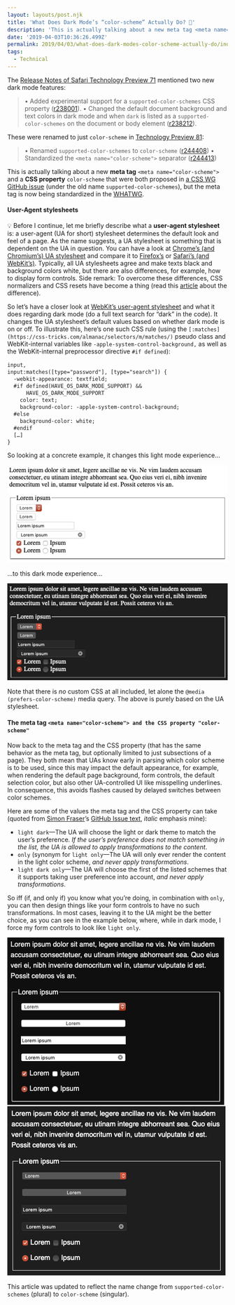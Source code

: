 ```yaml
---
layout: layouts/post.njk
title: 'What Does Dark Mode’s “color-scheme” Actually Do? 🤔'
description: 'This is actually talking about a new meta tag <meta name="color-scheme"> and a CSS property color-scheme that were both proposed in a CSS WG GitHub issue (under the old name supported-color-schemes)…'
date: '2019-04-03T10:36:26.499Z'
permalink: 2019/04/03/what-does-dark-modes-color-scheme-actually-do/index.html
tags:
  - Technical
---
```


The [Release Notes of Safari Technology Preview 71](https://webkit.org/blog/8517/release-notes-for-safari-technology-preview-71/) mentioned two new dark mode features:

> • Added experimental support for a `supported-color-schemes` CSS property ([r238001](https://trac.webkit.org/changeset/238001/webkit/)).
> • Changed the default document background and text colors in dark mode and when `dark` is listed as a `supported-color-schemes` on the document or body element ([r238212](https://trac.webkit.org/changeset/238212/webkit/)).

These were renamed to just `color-scheme` in [Technology Preview 81](https://webkit.org/blog/8834/release-notes-for-safari-technology-preview-81/):

> • Renamed `supported-color-schemes` to `color-scheme` ([r244408](https://trac.webkit.org/changeset/244408/webkit/))
> • Standardized the `<meta name="color-scheme">` separator ([r244413](https://trac.webkit.org/changeset/244413/webkit/))

This is actually talking about a new **meta tag** `<meta name="color-scheme">` and a **CSS property** `color-scheme` that were both proposed in [a CSS WG GitHub issue](https://github.com/w3c/csswg-drafts/issues/3299) (under the old name `supported-color-schemes`), but the meta tag is now being standardized in the [WHATWG](https://github.com/whatwg/html/issues/4504).

#### User-Agent stylesheets

💡 Before I continue, let me briefly describe what a **user-agent stylesheet** is: a user-agent (UA for short) stylesheet determines the default look and feel of a page. As the name suggests, a UA stylesheet is something that is dependent on the UA in question. You can have a look at [Chrome’s (and Chromium’s) UA stylesheet](https://chromium.googlesource.com/chromium/blink/+/master/Source/core/css/html.css) and compare it to [Firefox’s](https://dxr.mozilla.org/mozilla-central/source/layout/style/res/html.css) or [Safari’s (and WebKit’s)](https://trac.webkit.org/browser/trunk/Source/WebCore/css/html.css). Typically, all UA stylesheets agree and make texts black and background colors white, but there are also differences, for example, how to display form controls. Side remark: To overcome these differences, CSS normalizers and CSS resets have become a thing (read this [article](http://nicolasgallagher.com/about-normalize-css/) about the difference).

So let’s have a closer look at [WebKit’s user-agent stylesheet](https://trac.webkit.org/browser/trunk/Source/WebCore/css/html.css) and what it does regarding dark mode (do a full text search for “dark” in the code). It changes the UA stylesheet’s default values based on whether dark mode is on or off. To illustrate this, here’s one such CSS rule (using the `[:matches](https://css-tricks.com/almanac/selectors/m/matches/)` pseudo class and WebKit-internal variables like `-apple-system-control-background,` as well as the WebKit-internal preprocessor directive `#if defined`):

```
input,
input:matches([type="password"], [type="search"]) {
  -webkit-appearance: textfield;
  #if defined(HAVE_OS_DARK_MODE_SUPPORT) &&
      HAVE_OS_DARK_MODE_SUPPORT
    color: text;
    background-color: -apple-system-control-background;
  #else
    background-color: white;
  #endif
  […]
}
```

So looking at a concrete example, it changes this light mode experience…

![Default rendering in light mode](/images/asset-1-copy.png)

…to this dark mode experience…

![Default rendering in dark mode](/images/asset-2-copy.png)

Note that there is _no_ custom CSS at all included, let alone the `@media (prefers-color-scheme)` media query. The above is purely based on the UA stylesheet.

#### The meta tag `<meta name="color-scheme"> and the CSS property "color-scheme"`

Now back to the meta tag and the CSS property (that has the same behavior as the meta tag, but optionally limited to just subsections of a page). They both mean that UAs know early in parsing which color scheme is to be used, since this may impact the default appearance, for example, when rendering the default page background, form controls, the default selection color, but also other UA-controlled UI like misspelling underlines. In consequence, this avoids flashes caused by delayed switches between color schemes.

Here are some of the values the meta tag and the CSS property can take (quoted from [Simon Fraser](https://github.com/smfr)’s [GitHub Issue text](https://github.com/w3c/csswg-drafts/issues/3299#issue-378507535), _italic_ emphasis mine):

- `light dark`—The UA will choose the light or dark theme to match the user’s preference. _If the user’s preference does not match something in the list, the UA is allowed to apply transformations to the content_.
- `only` (synonym for `light only`—The UA will only ever render the content in the light color scheme, _and never apply transformations_.
- `light dark only`—The UA will choose the first of the listed schemes that it supports taking user preference into account, _and never apply transformations_.

So iff (if, and only if) you know what you’re doing, in combination with `only`, you can then design things like your form controls to have no such transformations. In most cases, leaving it to the UA might be the better choice, as you can see in the example below, where, while in dark mode, I force my form controls to look like `light only`.

![](/images/asset-3-copy.png)![Left: glaring and without transformations. Right: the easier-on-the-eyes UA default.](/images/asset-4-copy.png)

This article was updated to reflect the name change from `supported-color-schemes` (plural) to `color-scheme` (singular).
